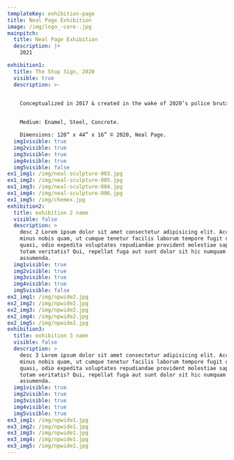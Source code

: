 ```yaml
---
templateKey: exhibition-page
title: Neal Page Exhibition
image: /img/logo_-core-.jpg
mainpitch:
  title: Neal Page Exhibition
  description: |+
    2021

exhibition1:
  title: The Stop Sign, 2020
  visible: true
  description: >-
    

    Conceptualized in 2017 & created in the wake of 2020’s police brutality, discrimination, and injustice, The Stop Sign serves as a central focal point to imbue social activism toward injustices of every kind. Black enamel paint, American steel, and Detroit concrete pridefully come together in its delivery of resistance at 10 feet tall. The sculpture signifies an oversized readymade with a direct call-to-action, using pedestrian signage as the familiarized, conceptual figure.  Inspired by Giacometti’s harrowing life-sized sculptures, The Stop Sign’s direction seeks to empower resistance to the unacceptable injustices, whether cultural, social, or institutional. 


    Medium: Enamel, Steel, Concrete.

    Dimensions: 120” x 44” x 16” © 2020, Neal Page.
  img1visible: true
  img2visible: true
  img3visible: true
  img4visible: true
  img5visible: false
ex1_img1: /img/neal-sculpture-003.jpg
ex1_img2: /img/neal-sculpture-005.jpg
ex1_img3: /img/neal-sculpture-004.jpg
ex1_img4: /img/neal-sculpture-006.jpg
ex1_img5: /img/chemex.jpg
exhibition2:
  title: exhibition 2 name
  visible: false
  description: >
    desc 2 Lorem ipsum dolor sit amet consectetur adipisicing elit. Accusamus
    minus nobis quam, ut cumque tenetur facilis laborum tempore fugit quaerat
    quasi, odio expedita voluptates repudiandae provident molestiae sapiente
    totam veritatis? Qui, repellat fuga aut sunt dolor sit hic numquam
    assumenda.
  img1visible: true
  img2visible: true
  img3visible: true
  img4visible: true
  img5visible: false
ex2_img1: /img/npwide2.jpg
ex2_img2: /img/npwide2.jpg
ex2_img3: /img/npwide2.jpg
ex2_img4: /img/npwide2.jpg
ex2_img5: /img/npwide2.jpg
exhibition3:
  title: exhibition 3 name
  visible: false
  description: >
    desc 3 Lorem ipsum dolor sit amet consectetur adipisicing elit. Accusamus
    minus nobis quam, ut cumque tenetur facilis laborum tempore fugit quaerat
    quasi, odio expedita voluptates repudiandae provident molestiae sapiente
    totam veritatis? Qui, repellat fuga aut sunt dolor sit hic numquam
    assumenda.
  img1visible: true
  img2visible: true
  img3visible: true
  img4visible: true
  img5visible: true
ex3_img1: /img/npwide1.jpg
ex3_img2: /img/npwide1.jpg
ex3_img3: /img/npwide1.jpg
ex3_img4: /img/npwide1.jpg
ex3_img5: /img/npwide1.jpg
---
```

